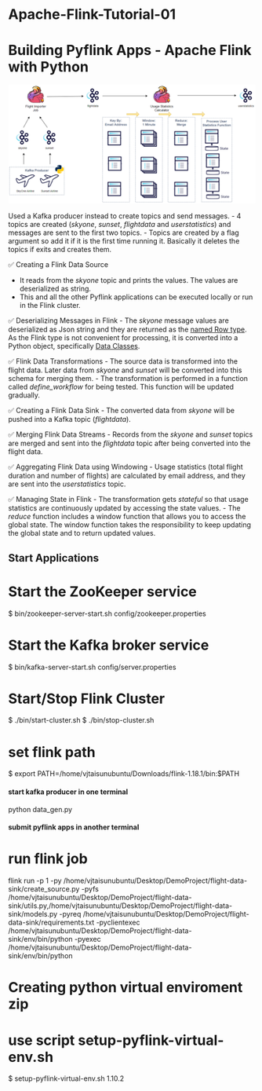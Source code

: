 # Apache-Flink-Tutorial-01

# Building Pyflink Apps - Apache Flink with Python

![](./images/featured.png)


Used a Kafka producer instead to create topics and send messages.
    - 4 topics are created (_skyone_, _sunset_, _flightdata_ and _userstatistics_) and messages are sent to the first two topics.
    - Topics are created by a flag argument so add it if it is the first time running it. Basically it deletes the topics if exits and creates them.

✅ Creating a Flink Data Source
   - It reads from the _skyone_ topic and prints the values. The values are deserialized as string.
   - This and all the other Pyflink applications can be executed locally or run in the Flink cluster.
   
✅ Deserializing Messages in Flink
    - The _skyone_ message values are deserialized as Json string and they are returned as the [named Row type](https://nightlies.apache.org/flink/flink-docs-master/api/python/reference/pyflink.common/api/pyflink.common.typeinfo.Types.ROW_NAMED.html#pyflink.common.typeinfo.Types.ROW_NAMED). As the Flink type is not convenient for processing, it is converted into a Python object, specifically [Data Classes](https://docs.python.org/3/library/dataclasses.html).

✅ Flink Data Transformations
    - The source data is transformed into the flight data. Later data from _skyone_ and _sunset_ will be converted into this schema for merging them.
    - The transformation is performed in a function called _define_workflow_ for being tested. This function will be updated gradually.

✅ Creating a Flink Data Sink
    - The converted data from _skyone_ will be pushed into a Kafka topic (_flightdata_).

✅ Merging Flink Data Streams
    - Records from the _skyone_ and _sunset_ topics are merged and sent into the _flightdata_ topic after being converted into the flight data.

✅ Aggregating Flink Data using Windowing
    - Usage statistics (total flight duration and number of flights) are calculated by email address, and they are sent into the _userstatistics_ topic.

✅ Managing State in Flink 
    - The transformation gets _stateful_ so that usage statistics are continuously updated by accessing the state values.
    - The _reduce_ function includes a window function that allows you to access the global state. The window function takes the responsibility to keep updating the global state and to return updated values.

## Start Applications

# Start the ZooKeeper service
$ bin/zookeeper-server-start.sh config/zookeeper.properties

# Start the Kafka broker service
$ bin/kafka-server-start.sh config/server.properties

# Start/Stop Flink Cluster
$ ./bin/start-cluster.sh
$ ./bin/stop-cluster.sh

# set flink path
$ export PATH=/home/vjtaisunubuntu/Downloads/flink-1.18.1/bin:$PATH

#### start kafka producer in one terminal
python data_gen.py

#### submit pyflink apps in another terminal
# run flink job
flink run -p 1 -py /home/vjtaisunubuntu/Desktop/DemoProject/flight-data-sink/create_source.py -pyfs /home/vjtaisunubuntu/Desktop/DemoProject/flight-data-sink/utils.py,/home/vjtaisunubuntu/Desktop/DemoProject/flight-data-sink/models.py -pyreq /home/vjtaisunubuntu/Desktop/DemoProject/flight-data-sink/requirements.txt -pyclientexec /home/vjtaisunubuntu/Desktop/DemoProject/flight-data-sink/env/bin/python -pyexec /home/vjtaisunubuntu/Desktop/DemoProject/flight-data-sink/env/bin/python


# Creating python virtual enviroment zip
# use script setup-pyflink-virtual-env.sh
$ setup-pyflink-virtual-env.sh 1.10.2
